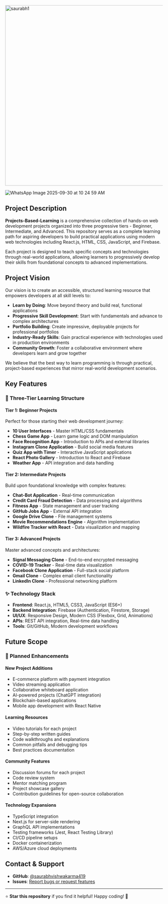 
<img width="1000" height="576" alt="saurabh1" src="https://github.com/user-attachments/assets/1c91d78c-c9a2-4add-a600-77548c245de7" />



![WhatsApp Image 2025-09-30 at 10 24 59 AM](https://github.com/user-attachments/assets/084a94b8-9b5d-4bec-b878-17b9b1828620)



## Project Description

**Projects-Based-Learning** is a comprehensive collection of hands-on web development projects organized into three progressive tiers - Beginner, Intermediate, and Advanced. This repository serves as a complete learning path for aspiring developers to build practical applications using modern web technologies including React.js, HTML, CSS, JavaScript, and Firebase.

Each project is designed to teach specific concepts and technologies through real-world applications, allowing learners to progressively develop their skills from foundational concepts to advanced implementations.

## Project Vision

Our vision is to create an accessible, structured learning resource that empowers developers at all skill levels to:

- **Learn by Doing**: Move beyond theory and build real, functional applications
- **Progressive Skill Development**: Start with fundamentals and advance to complex architectures
- **Portfolio Building**: Create impressive, deployable projects for professional portfolios
- **Industry-Ready Skills**: Gain practical experience with technologies used in production environments
- **Community Growth**: Foster a collaborative environment where developers learn and grow together

We believe that the best way to learn programming is through practical, project-based experiences that mirror real-world development scenarios.

## Key Features

### 🎯 Three-Tier Learning Structure

#### **Tier 1: Beginner Projects**
Perfect for those starting their web development journey:
- **10 User Interfaces** - Master HTML/CSS fundamentals
- **Chess Game App** - Learn game logic and DOM manipulation
- **Face Recognition App** - Introduction to APIs and external libraries
- **Instagram Clone Application** - Build social media features
- **Quiz App with Timer** - Interactive JavaScript applications
- **React Photo Gallery** - Introduction to React and Firebase
- **Weather App** - API integration and data handling

#### **Tier 2: Intermediate Projects**
Build upon foundational knowledge with complex features:
- **Chat-Bot Application** - Real-time communication
- **Credit Card Fraud Detection** - Data processing and algorithms
- **Fitness App** - State management and user tracking
- **GitHub Jobs App** - External API integration
- **Google Drive Clone** - File management systems
- **Movie Recommendations Engine** - Algorithm implementation
- **Wildfire Tracker with React** - Data visualization and mapping

#### **Tier 3: Advanced Projects**
Master advanced concepts and architectures:
- **Signal Messaging Clone** - End-to-end encrypted messaging
- **COVID-19 Tracker** - Real-time data visualization
- **Facebook Clone Application** - Full-stack social platform
- **Gmail Clone** - Complex email client functionality
- **LinkedIn Clone** - Professional networking platform

### ✨ Technology Stack

- **Frontend**: React.js, HTML5, CSS3, JavaScript (ES6+)
- **Backend Integration**: Firebase (Authentication, Firestore, Storage)
- **UI/UX**: Responsive Design, Modern CSS (Flexbox, Grid, Animations)
- **APIs**: REST API integration, Real-time data handling
- **Tools**: Git/GitHub, Modern development workflows

## Future Scope

### 🚀 Planned Enhancements

#### **New Project Additions**
- E-commerce platform with payment integration
- Video streaming application
- Collaborative whiteboard application
- AI-powered projects (ChatGPT integration)
- Blockchain-based applications
- Mobile app development with React Native

#### **Learning Resources**
- Video tutorials for each project
- Step-by-step written guides
- Code walkthroughs and explanations
- Common pitfalls and debugging tips
- Best practices documentation

#### **Community Features**
- Discussion forums for each project
- Code review system
- Mentor matching program
- Project showcase gallery
- Contribution guidelines for open-source collaboration

#### **Technology Expansions**
- TypeScript integration
- Next.js for server-side rendering
- GraphQL API implementations
- Testing frameworks (Jest, React Testing Library)
- CI/CD pipeline setups
- Docker containerization
- AWS/Azure cloud deployments

## Contact & Support

- **GitHub**: [@saurabhvishwakarma419](https://github.com/saurabhvishwakarma419)
- **Issues**: [Report bugs or request features](https://github.com/saurabhvishwakarma419/Projects-Based-Learning/issues)

---

⭐ **Star this repository** if you find it helpful! Happy coding! 🚀
